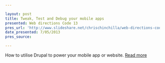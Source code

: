 ```yaml
---

layout: post
title: Tweak, Test and Debug your mobile apps 
presented: Web directions Code 13
pres_url: 'http://www.slideshare.net/chrischinchilla/web-directions-code'
date_presented: 7/05/2013
pres_source:

---
```

How to utilise Drupal to power your mobile app or website. [Read more](http://www.slideshare.net/chrischinchilla/web-directions-code)